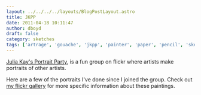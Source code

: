 ```yaml
---
layout: ../../../../layouts/BlogPostLayout.astro
title: JKPP
date: 2011-04-18 10:11:47
author: dboyd
draft: false
category: sketches
tags: ['artrage', 'gouache', 'jkpp', 'painter', 'paper', 'pencil', 'sketches', 'watercolor']
---
```

<a href="http://www.flickr.com/groups/portraitparty/">Julia Kay's Portrait Party</a>, is a fun group on flickr where artists make portraits of other artists.

Here are a few of the portraits I've done since I joined the group. Check out <a href="http://www.flickr.com/photos/godoframen/">my flickr gallery</a> for more specific information about these paintings.

<img
srcset="https://img.selfiespirits.com/images/2011/04/patricio004_720.avif 720w, https://img.selfiespirits.com/images/2011/04/patricio004_480.avif 480w"
sizes="(max-width: 720px) 100vw, (max-width: 480px) 100vw"
src="https://img.selfiespirits.com/images/2011/04/patricio004.jpg"
alt=""
/>

<img
srcset="https://img.selfiespirits.com/images/2011/04/deerGlasses006_720.avif 720w, https://img.selfiespirits.com/images/2011/04/deerGlasses006_480.avif 480w"
sizes="(max-width: 720px) 100vw, (max-width: 480px) 100vw"
src="https://img.selfiespirits.com/images/2011/04/deerGlasses006.jpg"
alt=""
/>

<img
srcset="https://img.selfiespirits.com/images/2011/04/duckmarx001_720.avif 720w, https://img.selfiespirits.com/images/2011/04/duckmarx001_480.avif 480w"
sizes="(max-width: 720px) 100vw, (max-width: 480px) 100vw"
src="https://img.selfiespirits.com/images/2011/04/duckmarx001.jpg"
alt=""
/>

<img
srcset="https://img.selfiespirits.com/images/2011/04/rachelBoldt001_720.avif 720w, https://img.selfiespirits.com/images/2011/04/rachelBoldt001_480.avif 480w"
sizes="(max-width: 720px) 100vw, (max-width: 480px) 100vw"
src="https://img.selfiespirits.com/images/2011/04/rachelBoldt001.jpg"
alt=""
/>

<img
srcset="https://img.selfiespirits.com/images/2011/04/susannedutoitAlchemy001_720.avif 720w, https://img.selfiespirits.com/images/2011/04/susannedutoitAlchemy001_480.avif 480w"
sizes="(max-width: 720px) 100vw, (max-width: 480px) 100vw"
src="https://img.selfiespirits.com/images/2011/04/susannedutoitAlchemy001.jpg"
alt=""
/>

<img
srcset="https://img.selfiespirits.com/images/2011/04/wallyTorta001_720.avif 720w, https://img.selfiespirits.com/images/2011/04/wallyTorta001_480.avif 480w"
sizes="(max-width: 720px) 100vw, (max-width: 480px) 100vw"
src="https://img.selfiespirits.com/images/2011/04/wallyTorta001.jpg"
alt=""
/>

<img
srcset="https://img.selfiespirits.com/images/2011/04/animatorKim003_720.avif 720w, https://img.selfiespirits.com/images/2011/04/animatorKim003_480.avif 480w"
sizes="(max-width: 720px) 100vw, (max-width: 480px) 100vw"
src="https://img.selfiespirits.com/images/2011/04/animatorKim003.jpg"
alt=""
/>

<img
srcset="https://img.selfiespirits.com/images/2011/04/galeriecy001_720.avif 720w, https://img.selfiespirits.com/images/2011/04/galeriecy001_480.avif 480w"
sizes="(max-width: 720px) 100vw, (max-width: 480px) 100vw"
src="https://img.selfiespirits.com/images/2011/04/galeriecy001.jpg"
alt=""
/>

<img
srcset="https://img.selfiespirits.com/images/2011/04/jamieDeRooij001_720.avif 720w, https://img.selfiespirits.com/images/2011/04/jamieDeRooij001_480.avif 480w"
sizes="(max-width: 720px) 100vw, (max-width: 480px) 100vw"
src="https://img.selfiespirits.com/images/2011/04/jamieDeRooij001.jpg"
alt=""
/>

<img
srcset="https://img.selfiespirits.com/images/2011/04/jorgKruhne001_720.avif 720w, https://img.selfiespirits.com/images/2011/04/jorgKruhne001_480.avif 480w"
sizes="(max-width: 720px) 100vw, (max-width: 480px) 100vw"
src="https://img.selfiespirits.com/images/2011/04/jorgKruhne001.jpg"
alt=""
/>

<img
srcset="https://img.selfiespirits.com/images/2011/04/Murilo001_720.avif 720w, https://img.selfiespirits.com/images/2011/04/Murilo001_480.avif 480w"
sizes="(max-width: 720px) 100vw, (max-width: 480px) 100vw"
src="https://img.selfiespirits.com/images/2011/04/Murilo001.jpg"
alt=""
/>

<img
srcset="https://img.selfiespirits.com/images/2011/04/nielDavidson001_720.avif 720w, https://img.selfiespirits.com/images/2011/04/nielDavidson001_480.avif 480w"
sizes="(max-width: 720px) 100vw, (max-width: 480px) 100vw"
src="https://img.selfiespirits.com/images/2011/04/nielDavidson001.jpg"
alt=""
/>

<img
srcset="https://img.selfiespirits.com/images/2011/04/elenaBrito001_720.avif 720w, https://img.selfiespirits.com/images/2011/04/elenaBrito001_480.avif 480w"
sizes="(max-width: 720px) 100vw, (max-width: 480px) 100vw"
src="https://img.selfiespirits.com/images/2011/04/elenaBrito001.jpg"
alt=""
/>

<img
srcset="https://img.selfiespirits.com/images/2011/04/deirdreHussey001_720.avif 720w, https://img.selfiespirits.com/images/2011/04/deirdreHussey001_480.avif 480w"
sizes="(max-width: 720px) 100vw, (max-width: 480px) 100vw"
src="https://img.selfiespirits.com/images/2011/04/deirdreHussey001.jpg"
alt=""
/>

<img
srcset="https://img.selfiespirits.com/images/2011/04/klaasVanderAuwera003_720.avif 720w, https://img.selfiespirits.com/images/2011/04/klaasVanderAuwera003_480.avif 480w"
sizes="(max-width: 720px) 100vw, (max-width: 480px) 100vw"
src="https://img.selfiespirits.com/images/2011/04/klaasVanderAuwera003.jpg"
alt=""
/>

<img
srcset="https://img.selfiespirits.com/images/2011/04/mLewandowski001_720.avif 720w, https://img.selfiespirits.com/images/2011/04/mLewandowski001_480.avif 480w"
sizes="(max-width: 720px) 100vw, (max-width: 480px) 100vw"
src="https://img.selfiespirits.com/images/2011/04/mLewandowski001.jpg"
alt=""
/>

